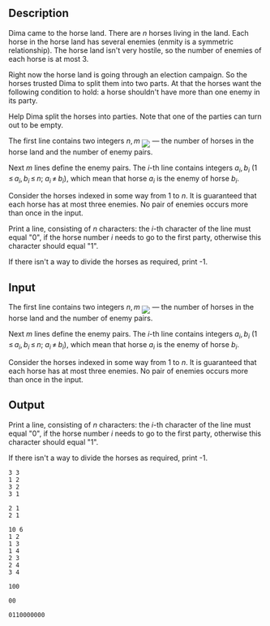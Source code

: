 ## Description

<div><p>Dima came to the horse land. There are <span class="tex-span"><i>n</i></span> horses living in the land. Each horse in the horse land has several enemies (enmity is a symmetric relationship). The horse land isn't very hostile, so the number of enemies of each horse is at most 3.</p><p>Right now the horse land is going through an election campaign. So the horses trusted Dima to split them into two parts. At that the horses want the following condition to hold: a horse shouldn't have more than one enemy in its party.</p><p>Help Dima split the horses into parties. Note that one of the parties can turn out to be empty.</p></div><div class="input-specification"><p>The first line contains two integers <span class="tex-span"><i>n</i>, <i>m</i></span> <img align="middle" class="tex-formula" src="file://9K9sILyI.png" style="max-width: 100.0%;max-height: 100.0%;"> — the number of horses in the horse land and the number of enemy pairs.</p><p>Next <span class="tex-span"><i>m</i></span> lines define the enemy pairs. The <span class="tex-span"><i>i</i></span>-th line contains integers <span class="tex-span"><i>a</i><sub class="lower-index"><i>i</i></sub>, <i>b</i><sub class="lower-index"><i>i</i></sub></span> <span class="tex-span">(1 ≤ <i>a</i><sub class="lower-index"><i>i</i></sub>, <i>b</i><sub class="lower-index"><i>i</i></sub> ≤ <i>n</i>;&nbsp;<i>a</i><sub class="lower-index"><i>i</i></sub> ≠ <i>b</i><sub class="lower-index"><i>i</i></sub>)</span>, which mean that horse <span class="tex-span"><i>a</i><sub class="lower-index"><i>i</i></sub></span> is the enemy of horse <span class="tex-span"><i>b</i><sub class="lower-index"><i>i</i></sub></span>.</p><p>Consider the horses indexed in some way from 1 to <span class="tex-span"><i>n</i></span>. It is guaranteed that each horse has at most three enemies. No pair of enemies occurs more than once in the input.</p></div><div class="output-specification"><p>Print a line, consisting of <span class="tex-span"><i>n</i></span> characters: the <span class="tex-span"><i>i</i></span>-th character of the line must equal "<span class="tex-font-style-tt">0</span>", if the horse number <span class="tex-span"><i>i</i></span> needs to go to the first party, otherwise this character should equal "<span class="tex-font-style-tt">1</span>".</p><p>If there isn't a way to divide the horses as required, print <span class="tex-font-style-tt">-1</span>.</p></div>

## Input

<p>The first line contains two integers <span class="tex-span"><i>n</i>, <i>m</i></span> <img align="middle" class="tex-formula" src="file://9K9sILyI.png" style="max-width: 100.0%;max-height: 100.0%;"> — the number of horses in the horse land and the number of enemy pairs.</p><p>Next <span class="tex-span"><i>m</i></span> lines define the enemy pairs. The <span class="tex-span"><i>i</i></span>-th line contains integers <span class="tex-span"><i>a</i><sub class="lower-index"><i>i</i></sub>, <i>b</i><sub class="lower-index"><i>i</i></sub></span> <span class="tex-span">(1 ≤ <i>a</i><sub class="lower-index"><i>i</i></sub>, <i>b</i><sub class="lower-index"><i>i</i></sub> ≤ <i>n</i>;&nbsp;<i>a</i><sub class="lower-index"><i>i</i></sub> ≠ <i>b</i><sub class="lower-index"><i>i</i></sub>)</span>, which mean that horse <span class="tex-span"><i>a</i><sub class="lower-index"><i>i</i></sub></span> is the enemy of horse <span class="tex-span"><i>b</i><sub class="lower-index"><i>i</i></sub></span>.</p><p>Consider the horses indexed in some way from 1 to <span class="tex-span"><i>n</i></span>. It is guaranteed that each horse has at most three enemies. No pair of enemies occurs more than once in the input.</p>

## Output

<p>Print a line, consisting of <span class="tex-span"><i>n</i></span> characters: the <span class="tex-span"><i>i</i></span>-th character of the line must equal "<span class="tex-font-style-tt">0</span>", if the horse number <span class="tex-span"><i>i</i></span> needs to go to the first party, otherwise this character should equal "<span class="tex-font-style-tt">1</span>".</p><p>If there isn't a way to divide the horses as required, print <span class="tex-font-style-tt">-1</span>.</p>





```input1
3 3
1 2
3 2
3 1

```




```input2
2 1
2 1

```




```input3
10 6
1 2
1 3
1 4
2 3
2 4
3 4

```




```output1
100

```




```output2
00

```




```output3
0110000000

```


